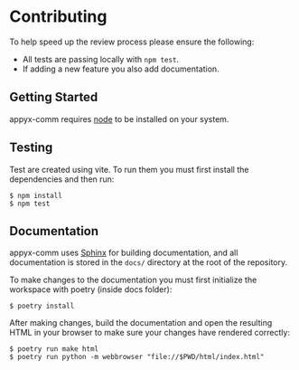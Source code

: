 # Contributing

To help speed up the review process please ensure the following:

* All tests are passing locally with ``npm test``.
* If adding a new feature you also add documentation.

## Getting Started

appyx-comm requires [node](https://nodejs.org/en) to be installed on your system.

## Testing

Test are created using vite. To run them you must first install the dependencies and then run:

```shell-session
$ npm install
$ npm test
```

## Documentation

appyx-comm uses [Sphinx](https://www.sphinx-doc.org/en/master/) for building documentation, and all documentation is
stored in the `docs/` directory at the root of the repository.

To make changes to the documentation you must first initialize the workspace with poetry (inside docs folder):

```shell-session
$ poetry install
```

After making changes, build the documentation and open the resulting HTML
in your browser to make sure your changes have rendered correctly:

```shell-session
$ poetry run make html
$ poetry run python -m webbrowser "file://$PWD/html/index.html"
```